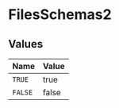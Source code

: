 # FilesSchemas2


## Values

| Name    | Value   |
| ------- | ------- |
| `TRUE`  | true    |
| `FALSE` | false   |